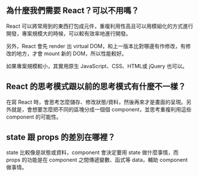 ## 為什麼我們需要 React？可以不用嗎？

React  可以將常用到的東西打包成元件，重複利用性高且可以用模組化的方式進行開發，專案規模大的時候，可以較有效率地進行開發。

另外，React 會先 render 出 virtual DOM，和上一版本比對哪邊有作修改，有修改的地方，才會 mount 新的 DOM，所以性能較好。

如果專案規模較小，其實用原生 JavaScript、CSS、HTML或 jQuery 也可以。

## React 的思考模式跟以前的思考模式有什麼不一樣？

在寫 React 時，會思考怎麼儲存、修改狀態/資料，然後再來才是畫面的呈現。另外就是，會想要怎麼把不同的區塊分成一個個 component，並思考重複利用這些 component 的可能性。


## state 跟 props 的差別在哪裡？

state 比較像是狀態或資料，component 會決定要用 state 做什麼事情，而 props 的功能是在 component 之間傳遞變數、函式等 data，輔助 component 做事情。



